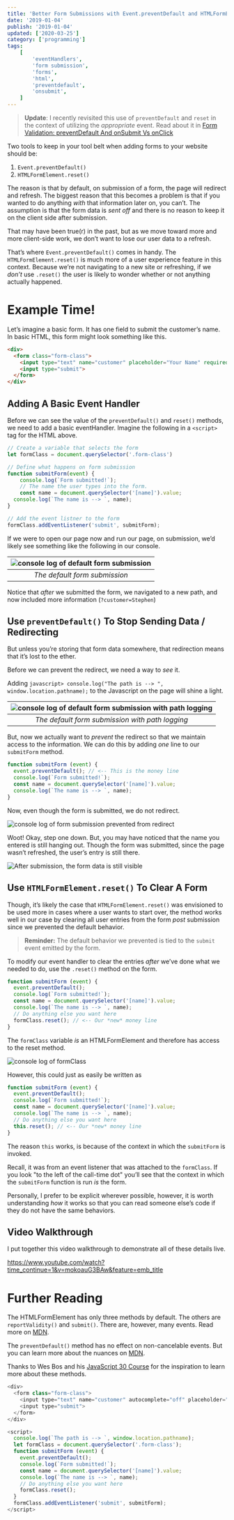 ```yaml
---
title: 'Better Form Submissions with Event.preventDefault and HTMLFormElement.reset'
date: '2019-01-04'
publish: '2019-01-04'
updated: ['2020-03-25']
category: ['programming']
tags:
    [
        'eventHandlers',
        'form submission',
        'forms',
        'html',
        'preventdefault',
        'onsubmit',
    ]
---
```


> **Update**: I recently revisited this use of `preventDefault` and `reset` in the context of utilizing the _appropriate_ event. Read about it in [Form Validation: preventDefault And onSubmit Vs onClick](input-validation-preventdefault-onsubmit-vs-onclick.md)

Two tools to keep in your tool belt when adding forms to your website should be:

1. `Event.preventDefault()`
2. `HTMLFormElement.reset()`

The reason is that by default, on submission of a form, the page will redirect and refresh. The biggest reason that this becomes a problem is that if you wanted to do anything _with_ that information later on, you can’t. The assumption is that the form data is _sent off_ and there is no reason to keep it on the client side after submission.

That may have been true(r) in the past, but as we move toward more and more client-side work, we don’t want to lose our user data to a refresh.

That’s where `Event.preventDefault()` comes in handy. The `HTMLFormElement.reset()` is much more of a user experience feature in this context. Because we’re not navigating to a new site or refreshing, if we _don’t_ use `.reset()` the user is likely to wonder whether or not anything actually happened.

# Example Time!

Let’s imagine a basic form. It has one field to submit the customer’s name. In basic HTML, this form might look something like this.

```HTML
<div>
  <form class="form-class">
    <input type="text" name="customer" placeholder="Your Name" required>
    <input type="submit">
  </form>
</div>
```

## Adding A Basic Event Handler

Before we can see the value of the `preventDefault()` and `reset()` methods, we need to add a basic eventHandler. Imagine the following in a `<script>` tag for the HTML above.

```Javascript
// Create a variable that selects the form
let formClass = document.querySelector('.form-class')

// Define what happens on form submission
function submitForm(event) {
	console.log(`Form submitted!`);
	// The name the user types into the form.
	const name = document.querySelector('[name]').value;
  console.log(`The name is --> `, name);
}

// Add the event listner to the form
formClass.addEventListener('submit', submitForm);
```

If we were to open our page now and run our page, on submission, we’d likely see something like the following in our console.

| ![console log of default form submission](https://res.cloudinary.com/scweiss1/image/upload/v1593193210/code-comments/better-form-submissions-with-event-preventdefault-and-htmlformelement-reset/defaultFormNavigation_h1gssg.png) |
| :--------------------------------------------------------------------------------------------------------------------------------------------------------------------------------------------------------------------------------: |
|                                                                                                   _The default form submission_                                                                                                    |

Notice that _after_ we submitted the form, we navigated to a new path, and now included more information (`?customer=Stephen`)

## Use `preventDefault()` To Stop Sending Data / Redirecting

But unless you’re storing that form data somewhere, that redirection means that it’s lost to the ether.

Before we can prevent the redirect, we need a way to _see_ it.

Adding `javascript> console.log("The path is --> ", window.location.pathname);` to the Javascript on the page will shine a light.

| ![console log of default form submission with path logging](https://res.cloudinary.com/scweiss1/image/upload/v1593193210/code-comments/better-form-submissions-with-event-preventdefault-and-htmlformelement-reset/defaultFormNavigationWithPath_icerbn.png) |
| :----------------------------------------------------------------------------------------------------------------------------------------------------------------------------------------------------------------------------------------------------------: |
|                                                                                                       _The default form submission with path logging_                                                                                                        |

But, now we actually want to _prevent_ the redirect so that we maintain access to the information. We can do this by adding _one_ line to our `submitForm` method.

```Javascript
function submitForm (event) {
  event.preventDefault(); // <-- This is the money line
  console.log(`Form submitted!`);
  const name = document.querySelector('[name]').value;
  console.log(`The name is --> `, name);
}
```

Now, even though the form is submitted, we do not redirect.

![console log of form submission prevented from redirect](https://res.cloudinary.com/scweiss1/image/upload/v1593193210/code-comments/better-form-submissions-with-event-preventdefault-and-htmlformelement-reset/preventFormRedirect_bguvdp.png)

Woot! Okay, step one down. But, you may have noticed that the name you entered is still hanging out. Though the form was submitted, since the page wasn’t refreshed, the user’s entry is still there.

![After submission, the form data is still visible](https://res.cloudinary.com/scweiss1/image/upload/v1593193210/code-comments/better-form-submissions-with-event-preventdefault-and-htmlformelement-reset/formEntryStillVisible_lf1of3.png)

## Use `HTMLFormElement.reset()` To Clear A Form

Though, it’s likely the case that `HTMLFormElement.reset()` was envisioned to be used more in cases where a user wants to start over, the method works well in our case by clearing all user entries from the form _post_ submission since we prevented the default behavior.

> **Reminder:** The default behavior we prevented is tied to the `submit` event emitted by the form.

To modify our event handler to clear the entries _after_ we’ve done what we needed to do, use the `.reset()` method on the form.

```Javascript
function submitForm (event) {
  event.preventDefault();
  console.log(`Form submitted!`);
  const name = document.querySelector('[name]').value;
  console.log(`The name is --> `, name);
  // Do anything else you want here
  formClass.reset(); // <-- Our *new* money line
}
```

The `formClass` variable _is_ an HTMLFormElement and therefore has access to the reset method.

![console log of formClass](https://res.cloudinary.com/scweiss1/image/upload/v1593193210/code-comments/better-form-submissions-with-event-preventdefault-and-htmlformelement-reset/formClass_di6hdi.png)

However, this could just as easily be written as

```JavaScript
function submitForm (event) {
  event.preventDefault();
  console.log(`Form submitted!`);
  const name = document.querySelector('[name]').value;
  console.log(`The name is --> `, name);
  // Do anything else you want here
  this.reset(); // <-- Our *new* money line
}
```

The reason `this` works, is because of the context in which the `submitForm` is invoked.

Recall, it was from an event listener that was attached to the `formClass`. If you look "to the left of the call-time dot" you’ll see that the context in which the `submitForm` function is run _is_ the form.

Personally, I prefer to be explicit wherever possible, however, it is worth understanding _how_ it works so that you can read someone else’s code if they do not have the same behaviors.

## Video Walkthrough

I put together this video walkthrough to demonstrate all of these details live.

https://www.youtube.com/watch?time_continue=1&v=mokoauG3BAw&feature=emb_title

# Further Reading

The HTMLFormElement has only three methods by default. The others are `reportValidity()` and `submit()`. There are, however, many events. Read more on [MDN](https://developer.mozilla.org/en-US/docs/Web/API/HTMLFormElement).

The `preventDefault()` method has no effect on non-cancelable events. But you can learn more about the nuances on [MDN](https://developer.mozilla.org/en-US/docs/Web/API/Event/preventDefault).

Thanks to Wes Bos and his [JavaScript 30 Course](https://javascript30.com/) for the inspiration to learn more about these methods.

```javascript
<div>
  <form class="form-class">
    <input type="text" name="customer" autocomplete="off" placeholder="Your Name" required>
    <input type="submit">
  </form>
</div>

<script>
  console.log(`The path is --> `, window.location.pathname);
  let formClass = document.querySelector('.form-class');
  function submitForm (event) {
    event.preventDefault();
    console.log(`Form submitted!`);
    const name = document.querySelector('[name]').value;
    console.log(`The name is --> `, name);
    // Do anything else you want here
    formClass.reset();
  }
  formClass.addEventListener('submit', submitForm);
</script>
```
